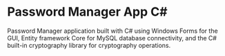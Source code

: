 
# Password Manager App C#

Password Manager application built with C# using Windows Forms for the GUI, Entity framework Core for MySQL database connectivity, and the C# built-in cryptography library for cryptography operations.